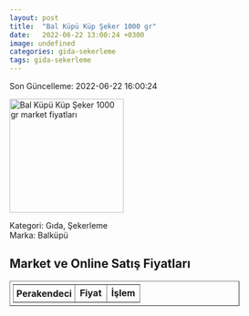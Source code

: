 ```yaml
---
layout: post
title:  "Bal Küpü Küp Şeker 1000 gr"
date:   2022-06-22 13:00:24 +0300
image: undefined
categories: gida-sekerleme
tags: gida-sekerleme
---
```


Son Güncelleme: 2022-06-22 16:00:24

<img src="undefined" width="200" alt="Bal Küpü Küp Şeker 1000 gr market fiyatları" />

Kategori: Gıda, Şekerleme
<br />
Marka: Balküpü

<h2>Market ve Online Satış Fiyatları</h2>

<table border="1" style="padding: 5px;width:80%;">
  <tr>
    <td style="padding: 5px;"><strong>Perakendeci</strong></td>
    <td><strong>Fiyat</strong></td>
    <td><strong>İşlem</strong></td>
  </tr>
  
</table>

